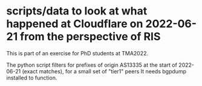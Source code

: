 # scripts/data to look at what happened at Cloudflare on 2022-06-21 from the perspective of RIS

This is part of an exercise for PhD students at TMA2022.

The python script filters for prefixes of origin AS13335 at the start of 2022-06-21 (exact matches), for a small set of "tier1" peers
It needs bgpdump installed to function.


